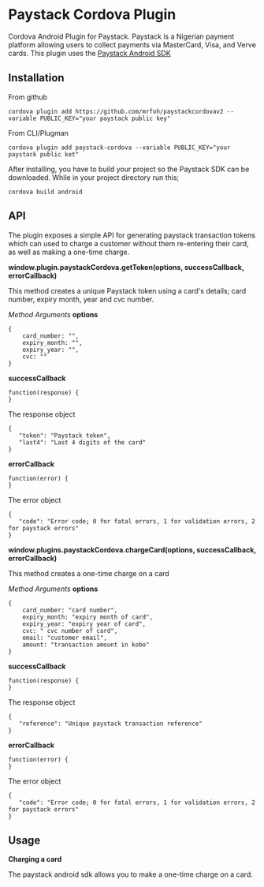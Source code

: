 **Paystack Cordova Plugin**
=======================
Cordova Android Plugin for Paystack. Paystack is a Nigerian payment platform allowing users to collect payments via MasterCard, Visa, and Verve cards.
This plugin uses the [Paystack Android SDK](https://github.com/PaystackHQ/paystack-android)

Installation
----------------
From github

    cordova plugin add https://github.com/mrfoh/paystackcordovav2 --variable PUBLIC_KEY="your paystack public key"

From CLI/Plugman

    cordova plugin add paystack-cordova --variable PUBLIC_KEY="your paystack public ket"

After installing, you have to build your project so the Paystack SDK can be downloaded. While in your project directory run this;

    cordova build android

API
-----
The plugin exposes a simple API for generating paystack transaction tokens which can used to charge a customer without them re-entering their card, as well as making a one-time charge.

**window.plugin.paystackCordova.getToken(options, successCallback, errorCallback)**

This method creates a unique Paystack token using a card's details; card number, expiry month, year and cvc number.

*Method Arguments*
**options**

    {
	    card_number: "",
	    expiry_month: "",
	    expiry_year: "",
	    cvc: ""
    }

**successCallback**

    function(response) {
    }

   The response object


    {
	   "token": "Paystack token",
	   "last4": "Last 4 digits of the card"
    }

  **errorCallback**

    function(error) {
    }

The error object

    {
	   "code": "Error code; 0 for fatal errors, 1 for validation errors, 2 for paystack errors"
    }


**window.plugins.paystackCordova.chargeCard(options, successCallback, errorCallback)**

This method creates a one-time charge on a card

*Method Arguments*
**options**

    {
	    card_number: "card number",
	    expiry_month: "expiry month of card",
	    expiry_year: "expiry year of card",
	    cvc: " cvc number of card",
	    email: "customer email",
	    amount: "transaction amount in kobo"
    }

 **successCallback**


    function(response) {
    }

The response object


    {
	   "reference": "Unique paystack transaction reference"
    }

**errorCallback**

    function(error) {
    }

The error object

    {
	   "code": "Error code; 0 for fatal errors, 1 for validation errors, 2 for paystack errors"
    }

Usage
---------
**Charging a card**

The paystack android sdk allows you to make a one-time charge on a card.

